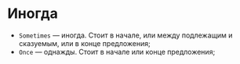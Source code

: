 # Иногда

* `Sometimes` — иногда. Стоит в начале, или между подлежащим и сказуемым, или в конце предложения;
* `Once` — однажды. Стоит в начале или конце предложения;